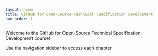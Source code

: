 ```yaml
---
layout: home
title: GitHub for Open-Source Technical Specification Development
nav_order: 1
---
```


Welcome to the GitHub for Open-Source Technical Specification Development course!

Use the navigation sidebar to access each chapter.
